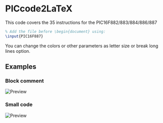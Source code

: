 # PICcode2LaTeX

This code covers the 35 instructions for the PIC16F882/883/884/886/887

```latex
% Add the file before \begin{document} using:
\input{PIC16F887}
```

You can change the colors or other parameters as letter size or break long lines option.

## Examples
### Block comment
![Preview](https://raw.github.com/hasecilu/PICcode2LaTeX/main/images/Example.png)

### Small code
![Preview](https://raw.github.com/hasecilu/PICcode2LaTeX/main/images/Example2.png)
